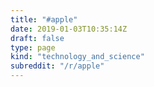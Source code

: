 ```yaml
---
title: "#apple"
date: 2019-01-03T10:35:14Z
draft: false
type: page
kind: "technology_and_science"
subreddit: "/r/apple"
---
```

